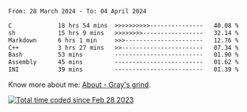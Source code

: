 <!--START_SECTION:waka-->

```txt
From: 28 March 2024 - To: 04 April 2024

C             18 hrs 54 mins  >>>>>>>>>>---------------   40.08 %
sh            15 hrs 9 mins   >>>>>>>>-----------------   32.14 %
Markdown      6 hrs 1 min     >>>----------------------   12.76 %
C++           3 hrs 27 mins   >>-----------------------   07.34 %
Bash          53 mins         -------------------------   01.90 %
Assembly      45 mins         -------------------------   01.62 %
INI           39 mins         -------------------------   01.39 %
```

<!--END_SECTION:waka-->

<!-- [![grayxu's github stats](https://github-readme-stats.vercel.app/api?username=grayxu&count_private=true&show_icons=true)](https://github.com/grayxu) -->

Know more about me: [About - Gray's grind](https://www.grayxu.cn/).
<p align="left">
  <a href="https://wakatime.com/@c69eb31e-43a1-463f-8968-c3449e386f57"><img src="https://wakatime.com/badge/user/c69eb31e-43a1-463f-8968-c3449e386f57.svg" title="Total time coded since Feb 28 2023" /></a>
</p>

